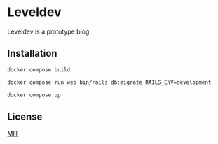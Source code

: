 # Leveldev

Leveldev is a prototype blog. 

## Installation

```bash
docker compose build
```

```bash
docker compose run web bin/rails db:migrate RAILS_ENV=development
```

```bash
docker compose up
```

## License

[MIT](https://choosealicense.com/licenses/mit/)
